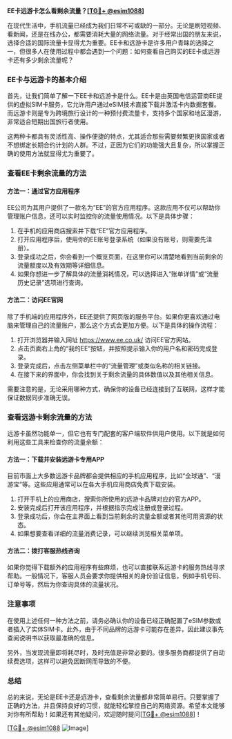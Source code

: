 **EE卡远游卡怎么看剩余流量？[[TG💪+ @esim1088](https://t.me/s/esim1088)]**

在现代生活中，手机流量已经成为我们日常不可或缺的一部分。无论是刷短视频、看新闻，还是在线办公，都需要消耗大量的网络流量。对于经常出国的朋友来说，选择合适的国际流量卡显得尤为重要。EE卡和远游卡是许多用户青睐的选择之一，但很多人在使用过程中都会遇到一个问题：如何查看自己购买的EE卡或远游卡还有多少剩余流量呢？

### EE卡与远游卡的基本介绍

首先，让我们简单了解一下EE卡和远游卡是什么。EE卡是由英国电信运营商EE提供的虚拟SIM卡服务，它允许用户通过eSIM技术直接下载并激活卡内数据套餐。而远游卡则是专为跨境旅行设计的一种预付费流量卡，支持多个国家和地区漫游，非常适合短期出国旅行者使用。

这两种卡都具有灵活性高、操作便捷的特点，尤其适合那些需要频繁更换国家或者不想绑定长期合约计划的人群。不过，正因为它们的功能强大且复杂，所以掌握正确的使用方法就显得尤为重要了。

### 查看EE卡剩余流量的方法

#### 方法一：通过官方应用程序

EE公司为其用户提供了一款名为“EE”的官方应用程序。这款应用不仅可以帮助你管理账户信息，还可以实时监控你的流量使用情况。以下是具体步骤：

1. 在手机的应用商店搜索并下载“EE”官方应用程序。
2. 打开应用程序后，使用你的EE账号登录系统（如果没有账号，则需要先注册）。
3. 登录成功之后，你会看到一个概览页面，在这里你可以清楚地看到当前剩余的流量额度以及有效期等详细信息。
4. 如果你想进一步了解具体的流量消耗情况，可以选择进入“账单详情”或“流量历史记录”选项进行查询。

#### 方法二：访问EE官网

除了手机端的应用程序外，EE还提供了网页版的服务平台。如果你更喜欢通过电脑来管理自己的流量账户，那么这个方式会更加方便。以下是具体的操作流程：

1. 打开浏览器并输入网址 https://www.ee.co.uk/ 访问EE官方网站。
2. 点击页面右上角的“我的EE”按钮，并按照提示输入你的用户名和密码完成登录。
3. 登录完成后，点击左侧菜单栏中的“流量管理”或类似名称的相关链接。
4. 在接下来的界面中，你会找到关于剩余流量的具体数值以及其他相关信息。

需要注意的是，无论采用哪种方式，确保你的设备已经连接到了互联网，这样才能保证数据同步准确无误。

### 查看远游卡剩余流量的方法

远游卡虽然功能单一，但它也有专门配套的客户端软件供用户使用。以下就是如何利用这些工具来检查你的流量余额：

#### 方法一：下载并安装远游卡专用APP

目前市面上大多数远游卡品牌都会提供相应的手机应用程序，比如“全球通”、“漫游宝”等。这些应用通常可以在各大手机应用商店免费下载安装。

1. 打开手机上的应用商店，搜索你所使用的远游卡品牌对应的官方APP。
2. 安装完成后打开该应用程序，并根据指示完成注册或登录过程。
3. 登录成功后，你会在主界面上看到当前剩余的流量金额或者其他可用资源的状态。
4. 如果想要查看详细的流量消费记录，可以继续浏览相关菜单项。

#### 方法二：拨打客服热线咨询

如果你觉得下载额外的应用程序有些麻烦，也可以直接联系远游卡的服务热线寻求帮助。一般情况下，客服人员会要求你提供相关的身份验证信息，例如手机号码、订单号等，然后为你查询具体的流量状况。

### 注意事项

在使用上述任何一种方法之前，请务必确认你的设备已经正确配置了eSIM参数或者插入了实体SIM卡。此外，由于不同品牌的远游卡可能存在差异，因此建议事先查阅说明书以获取最准确的信息。

另外，当发现流量即将耗尽时，及时充值是非常必要的。很多服务商都提供了自动续费选项，这样可以避免因断网而导致的不便。

### 总结

总的来说，无论是EE卡还是远游卡，查看剩余流量都非常简单易行。只要掌握了正确的方法，并且保持良好的习惯，就能轻松掌控自己的网络资源。希望本文能够对你有所帮助！如果还有其他疑问，欢迎随时提问[[TG💪+ @esim1088](https://t.me/s/esim1088)]！

[[TG💪+ @esim1088](https://t.me/s/esim1088) ![Image](https://i.postimg.cc/4NQfJmqS/Snipaste-2025-05-13-00-14-12.png)]